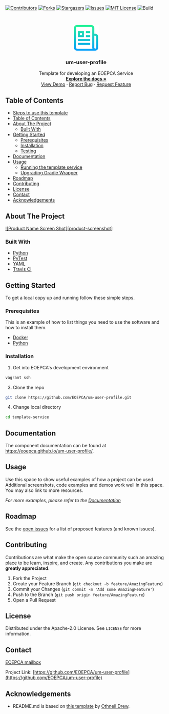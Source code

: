 <!--
***
*** To avoid retyping too much info. Do a search and replace for the following:
*** um-user-profile
-->

<!-- PROJECT SHIELDS -->
<!--
*** See the bottom of this document for the declaration of the reference variables
*** for contributors-url, forks-url, etc. This is an optional, concise syntax you may use.
*** https://www.markdownguide.org/basic-syntax/#reference-style-links
-->

[![Contributors][contributors-shield]][contributors-url]
[![Forks][forks-shield]][forks-url]
[![Stargazers][stars-shield]][stars-url]
[![Issues][issues-shield]][issues-url]
[![MIT License][license-shield]][license-url]
![Build][build-shield]

<!-- PROJECT LOGO -->
<br />
<p align="center">
  <a href="https://github.com/EOEPCA/um-user-profile">
    <img src="images/logo.png" alt="Logo" width="80" height="80">
  </a>

  <h3 align="center">um-user-profile</h3>

  <p align="center">
    Template for developing an EOEPCA Service
    <br />
    <a href="https://github.com/EOEPCA/um-user-profile"><strong>Explore the docs »</strong></a>
    <br />
    <a href="https://github.com/EOEPCA/um-user-profile">View Demo</a>
    ·
    <a href="https://github.com/EOEPCA/um-user-profile/issues">Report Bug</a>
    ·
    <a href="https://github.com/EOEPCA/um-user-profile/issues">Request Feature</a>
  </p>
</p>

## Table of Contents

- [Steps to use this template](#steps-to-use-this-template)
- [Table of Contents](#table-of-contents)
- [About The Project](#about-the-project)
  - [Built With](#built-with)
- [Getting Started](#getting-started)
  - [Prerequisites](#prerequisites)
  - [Installation](#installation)
  - [Testing](#testing)
- [Documentation](#documentation)
- [Usage](#usage)
  - [Running the template service](#running-the-template-service)
  - [Upgrading Gradle Wrapper](#upgrading-gradle-wrapper)
- [Roadmap](#roadmap)
- [Contributing](#contributing)
- [License](#license)
- [Contact](#contact)
- [Acknowledgements](#acknowledgements)

<!-- ABOUT THE PROJECT -->

## About The Project

[![Product Name Screen Shot][product-screenshot]](https://example.com)

### Built With

- [Python](https://www.python.org//)
- [PyTest](https://docs.pytest.org)
- [YAML](https://yaml.org/)
- [Travis CI](https://travis-ci.com/)

<!-- GETTING STARTED -->

## Getting Started

To get a local copy up and running follow these simple steps.

### Prerequisites

This is an example of how to list things you need to use the software and how to install them.

- [Docker](https://www.docker.com/)
- [Python](https://www.python.org//)

### Installation

1. Get into EOEPCA's development environment

```sh
vagrant ssh
```

3. Clone the repo

```sh
git clone https://github.com/EOEPCA/um-user-profile.git
```

4. Change local directory

```sh
cd template-service
```

## Documentation

The component documentation can be found at https://eoepca.github.io/um-user-profile/.

<!-- USAGE EXAMPLES -->

## Usage

Use this space to show useful examples of how a project can be used. Additional screenshots, code examples and demos work well in this space. You may also link to more resources.

_For more examples, please refer to the [Documentation](https://example.com)_

<!-- ROADMAP -->

## Roadmap

See the [open issues](https://github.com/EOEPCA/um-user-profile/issues) for a list of proposed features (and known issues).

<!-- CONTRIBUTING -->

## Contributing

Contributions are what make the open source community such an amazing place to be learn, inspire, and create. Any contributions you make are **greatly appreciated**.

1. Fork the Project
2. Create your Feature Branch (`git checkout -b feature/AmazingFeature`)
3. Commit your Changes (`git commit -m 'Add some AmazingFeature'`)
4. Push to the Branch (`git push origin feature/AmazingFeature`)
5. Open a Pull Request

<!-- LICENSE -->

## License

Distributed under the Apache-2.0 License. See `LICENSE` for more information.

## Contact

[EOEPCA mailbox](eoepca.systemteam@telespazio.com)

Project Link: [https://github.com/EOEPCA/um-user-profile](https://github.com/EOEPCA/um-user-profile)

## Acknowledgements

- README.md is based on [this template](https://github.com/othneildrew/Best-README-Template) by [Othneil Drew](https://github.com/othneildrew).


[contributors-shield]: https://img.shields.io/github/contributors/EOEPCA/um-user-profilesvg?style=flat-square
[contributors-url]: https://github.com/EOEPCA/um-user-profile/graphs/contributors
[forks-shield]: https://img.shields.io/github/forks/EOEPCA/um-user-profilesvg?style=flat-square
[forks-url]: https://github.com/EOEPCA/um-user-profile/network/members
[stars-shield]: https://img.shields.io/github/stars/EOEPCA/um-user-profilesvg?style=flat-square
[stars-url]: https://github.com/EOEPCA/um-user-profile/stargazers
[issues-shield]: https://img.shields.io/github/issues/EOEPCA/um-user-profilesvg?style=flat-square
[issues-url]: https://github.com/EOEPCA/um-user-profile/issues
[license-shield]: https://img.shields.io/github/license/EOEPCA/um-user-profilesvg?style=flat-square
[license-url]: https://github.com/EOEPCA/um-user-profile/blob/master/LICENSE
[build-shield]: https://www.travis-ci.com/EOEPCA/um-user-profilesvg?branch=master
